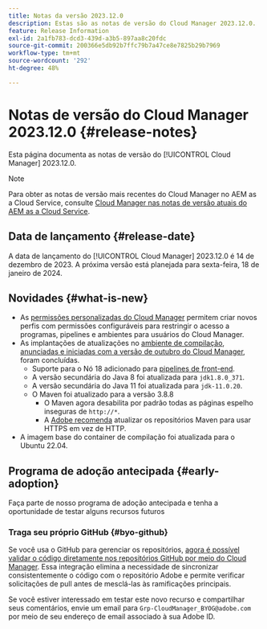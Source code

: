 ```yaml
---
title: Notas da versão 2023.12.0
description: Estas são as notas de versão do Cloud Manager 2023.12.0.
feature: Release Information
exl-id: 2a1fb783-dcd3-439d-a3b5-897aa8c20fdc
source-git-commit: 200366e5db92b7ffc79b7a47ce8e7825b29b7969
workflow-type: tm+mt
source-wordcount: '292'
ht-degree: 48%

---
```


# Notas de versão do Cloud Manager 2023.12.0 {#release-notes}

Esta página documenta as notas de versão do [!UICONTROL Cloud Manager] 2023.12.0.

>[!NOTE]
>
>Para obter as notas de versão mais recentes do Cloud Manager no AEM as a Cloud Service, consulte [Cloud Manager nas notas de versão atuais do AEM as a Cloud Service](https://experienceleague.adobe.com/docs/experience-manager-cloud-service/content/implementing/using-cloud-manager/release-notes-cloud-manager/release-notes-cm-current.html).

## Data de lançamento {#release-date}

A data de lançamento do [!UICONTROL Cloud Manager] 2023.12.0 é 14 de dezembro de 2023. A próxima versão está planejada para sexta-feira, 18 de janeiro de 2024.

## Novidades {#what-is-new}

* As [permissões personalizadas do Cloud Manager](/help/using/custom-permissions.md) permitem criar novos perfis com permissões configuráveis para restringir o acesso a programas, pipelines e ambientes para usuários do Cloud Manager.
* As implantações de atualizações no [ambiente de compilação](/help/getting-started/build-environment.md), [anunciadas e iniciadas com a versão de outubro do Cloud Manager](/help/release-notes/2023/2023-10-0.md), foram concluídas.
   * Suporte para o Nó 18 adicionado para [pipelines de front-end](/help/overview/ci-cd-pipelines.md).
   * A versão secundária do Java 8 foi atualizada para `jdk1.8.0_371`.
   * A versão secundária do Java 11 foi atualizada para `jdk-11.0.20`.
   * O Maven foi atualizado para a versão 3.8.8
      * O Maven agora desabilita por padrão todas as páginas espelho inseguras de `http://*`.
      * A [Adobe recomenda](/help/getting-started/build-environment.md#https-maven) atualizar os repositórios Maven para usar HTTPS em vez de HTTP.
* A imagem base do container de compilação foi atualizada para o Ubuntu 22.04.

## Programa de adoção antecipada {#early-adoption}

Faça parte de nosso programa de adoção antecipada e tenha a oportunidade de testar alguns recursos futuros

### Traga seu próprio GitHub {#byo-github}

Se você usa o GitHub para gerenciar os repositórios, [agora é possível validar o código diretamente nos repositórios GitHub por meio do Cloud Manager](/help/managing-code/private-repositories.md). Essa integração elimina a necessidade de sincronizar consistentemente o código com o repositório Adobe e permite verificar solicitações de pull antes de mesclá-las às ramificações principais.

Se você estiver interessado em testar este novo recurso e compartilhar seus comentários, envie um email para `Grp-CloudManager_BYOG@adobe.com` por meio de seu endereço de email associado à sua Adobe ID.
